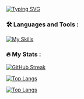 <a href="https://git.io/typing-svg"><img src="https://readme-typing-svg.demolab.com?font=Robota&pause=1000&color=39F711&center=true&random=false&width=435&lines=Hello;I+am+Ayan+Sayyad;Full+Stack+Developer;Cyber+Security+Analyst;Network+Security+Engineer" alt="Typing SVG" /></a>
### :hammer_and_wrench: Languages and Tools :
[![My Skills](https://skillicons.dev/icons?i=html,css,js,react,node.js,mangodb,c,cpp,py,aws,gcp,azure,docker,git,codepen,kali,linux,vscode,figma,canva&theme=light)](https://skillicons.dev)


### :fire: My Stats :

[![GitHub Streak](http://github-readme-streak-stats.herokuapp.com?user=Ayan02-coder)](https://git.io/streak-stats)

[![Top Langs](https://github-readme-stats.vercel.app/api/top-langs/?username=Ayan02-coder)](https://github.com/anuraghazra/github-readme-stats)

[![Top Langs](https://github-readme-stats.vercel.app/api/top-langs/?username=Ayan02-coder&layout=compact&theme=vision-friendly-dark)](https://github.com/anuraghazra/github-readme-stats)


